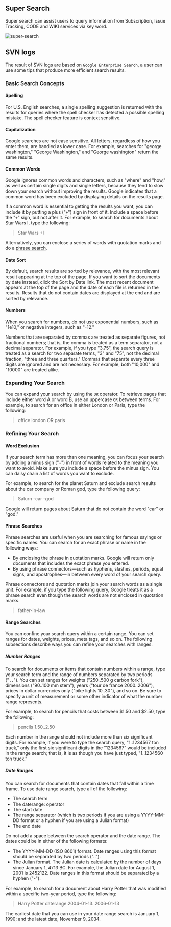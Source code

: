 ## Super Search

Super search can assist users to query information from Subscription,
Issue Tracking, CODE and WIKI services via key word.

![super-search](/assets/image12.png)

## SVN logs

The result of SVN logs are based on `Google Enterprise Search`, a user can use some tips that produce more efficient search results.

### Basic Search Concepts

#### Spelling

For U.S. English searches, a single spelling suggestion is returned with the results for queries where the spell checker has detected a possible spelling mistake. The spell checker feature is context sensitive. 

#### Capitalization

Google searches are not case sensitive. All letters, regardless of how you enter them, are handled as lower case. For example, searches for "george washington," "George Washington," and "George washington" return the same results.

#### Common Words

Google ignores common words and characters, such as "where" and "how," as well as certain single digits and single letters, because they tend to slow down your search without improving the results. Google indicates that a common word has been excluded by displaying details on the results page.

If a common word is essential to getting the results you want, you can include it by putting a plus ("`+`") sign in front of it. Include a space before the "`+`" sign, but not after it. For example, to search for documents about Star Wars I, type the following:

> Star Wars +I

Alternatively, you can enclose a series of words with quotation marks and do a [phrase search](#phrase-searches).


#### Date Sort

By default, search results are sorted by relevance, with the most relevant result appearing at the top of the page. If you want to sort the documents by date instead, click the Sort by Date link. The most recent document appears at the top of the page and the date of each file is returned in the results. Results that do not contain dates are displayed at the end and are sorted by relevance.

#### Numbers

When you search for numbers, do not use exponential numbers, such as "1e10," or negative integers, such as "-12."

Numbers that are separated by commas are treated as separate figures, not fractional numbers; that is, the comma is treated as a term separator, not a decimal separator. For example, if you type "3,75", the search query is treated as a search for two separate terms, "3" and "75", not the decimal fraction, "three and three quarters." Commas that separate every three digits are ignored and are not necessary. For example, both "10,000" and "10000" are treated alike.


### Expanding Your Search

You can expand your search by using the `OR` operator. To retrieve pages that include either word A or word B, use an uppercase `OR` between terms. For example, to search for an office in either London or Paris, type the following:

>  office london OR paris

### Refining Your Search

#### Word Exclusion

If your search term has more than one meaning, you can focus your search by adding a minus sign ("`-`") in front of words related to the meaning you want to avoid. Make sure you include a space before the minus sign. You can daisy chain a list of words you want to exclude.

For example, to search for the planet Saturn and exclude search results about the car company or Roman god, type the following query:

> Saturn -car -god

Google will return pages about Saturn that do not contain the word "car" or "god." 

#### Phrase Searches

Phrase searches are useful when you are searching for famous sayings or specific names. You can search for an exact phrase or name in the following ways:

* By enclosing the phrase in quotation marks. Google will return only documents that includes the exact phrase you entered.
* By using phrase connectors—such as hyphens, slashes, periods, equal signs, and apostrophes—in between every word of your search query.

Phrase connectors and quotation marks join your search words as a single unit. For example, if you type the following query, Google treats it as a phrase search even though the search words are not enclosed in quotation marks.

> father-in-law


#### Range Searches

You can confine your search query within a certain range. You can set ranges for dates, weights, prices, meta tags, and so on. The following subsections describe ways you can refine your searches with ranges.

##### Number Ranges

To search for documents or items that contain numbers within a range, type your search term and the range of numbers separated by two periods ("`..`"). You can set ranges for weights ("250..500 g carbon fork"), dimensions ("90..100 mm stem"), years ("tour de france 2000..2006"), prices in dollar currencies only ("bike lights $10..$30"), and so on. Be sure to specify a unit of measurement or some other indicator of what the number range represents.

For example, to search for pencils that costs between $1.50 and $2.50, type the following: 

> pencils $1.50..$2.50

Each number in the range should not include more than six significant digits. For example, if you were to type the search query, "1..1234567 ton truck," only the first six significant digits in the "1234567" would be included in the range search; that is, it is as though you have just typed, "1..1234560 ton truck." 

##### Date Ranges

You can search for documents that contain dates that fall within a time frame. To use date range search, type all of the following:

* The search term
* The daterange: operator
* The start date
* The range separator (which is two periods if you are using a YYYY-MM-DD format or a hyphen if you are using a Julian format)
* The end date

Do not add a space between the search operator and the date range. The dates could be in either of the following formats:

* The YYYY-MM-DD (ISO 8601) format. Date ranges using this format should be separated by two periods ("..").
* The Julian format. The Julian date is calculated by the number of days since January 1, 4713 BC. For example, the Julian date for August 1, 2001 is 2452122. Date ranges in this format should be separated by a hyphen ("-").

For example, to search for a document about Harry Potter that was modified within a specific two-year period, type the following:

> Harry Potter daterange:2004-01-13..2006-01-13

The earliest date that you can use in your date range search is January 1, 1990; and the latest date, November 9, 2034.
